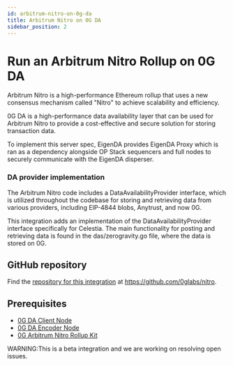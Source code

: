 ```yaml
---
id: arbitrum-nitro-on-0g-da
title: Arbitrum Nitro on 0G DA
sidebar_position: 2
---
```


# Run an Arbitrum Nitro Rollup on 0G DA

Arbitrum Nitro is a high-performance Ethereum rollup that uses a new consensus mechanism called "Nitro" to achieve scalability and efficiency. 

0G DA is a high-performance data availability layer that can be used for Arbitrum Nitro to provide a cost-effective and secure solution for storing transaction data.

To implement this server spec, EigenDA provides EigenDA Proxy which is ran as a dependency alongside OP Stack sequencers and full nodes to securely communicate with the EigenDA disperser.

### DA provider implementation
The Arbitrum Nitro code includes a DataAvailabilityProvider interface, which is utilized throughout the codebase for storing and retrieving data from various providers, including EIP-4844 blobs, Anytrust, and now 0G.

This integration adds an implementation of the DataAvailabilityProvider interface specifically for Celestia. The main functionality for posting and retrieving data is found in the das/zerogravity.go file, where the data is stored on 0G.

## GitHub repository

Find the [repository for this integration](https://github.com/0glabs/nitro) at https://github.com/0glabs/nitro.

## Prerequisites

- [0G DA Client Node]('../build-with-0g/da-client-node')
- [0G DA Encoder Node]('../build-with-0g/da-encoder-node')
- [0G Arbitrum Nitro Rollup Kit](https://github.com/0glabs/nitro)


WARNING:This is a beta integration and we are working on resolving open issues.
